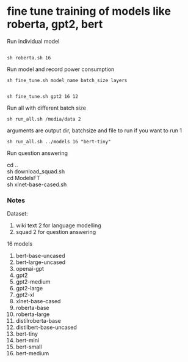 # fine tune training of models like roberta, gpt2, bert

Run individual model

<code>
sh roberta.sh 16
</code>

Run model and record power consumption

`sh fine_tune.sh model_name batch_size layers`

<code>
sh fine_tune.sh gpt2 16 12
</code>

Run all with different batch size

<code>sh run_all.sh /media/data 2</code>

arguments are output dir, batchsize and file to run if you want to run 1

<code>sh run_all.sh ../models 16 "bert-tiny"</code>

Run question answering

cd ..  
sh download_squad.sh  
cd ModelsFT  
sh xlnet-base-cased.sh

### Notes

Dataset:

1.  wiki text 2 for language modelling
2.  squad 2 for question answering

16 models

1. bert-base-uncased
1. bert-large-uncased
1. openai-gpt
1. gpt2
1. gpt2-medium
1. gpt2-large
1. gpt2-xl
1. xlnet-base-cased
1. roberta-base
1. roberta-large
1. distilroberta-base
1. distilbert-base-uncased
1. bert-tiny
1. bert-mini
1. bert-small
1. bert-medium
